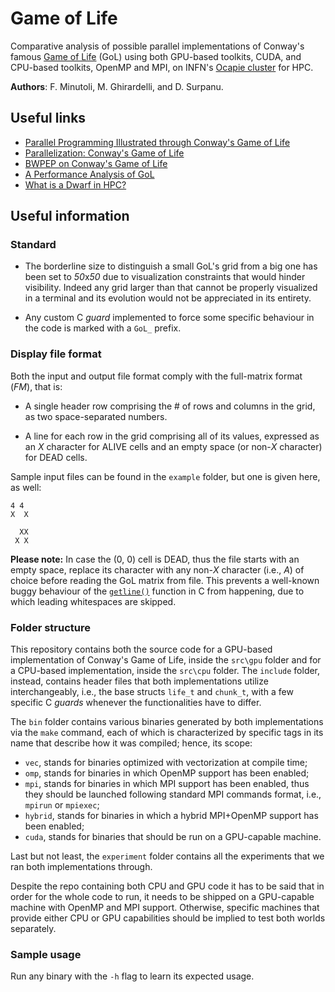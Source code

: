 # Game of Life

Comparative analysis of possible parallel implementations of Conway's famous [Game of Life](https://en.wikipedia.org/wiki/Conway%27s_Game_of_Life) (GoL) using both GPU-based toolkits, CUDA, and CPU-based toolkits, OpenMP and MPI, on INFN's [Ocapie cluster](https://web.ge.infn.it/calcolo/joomla/2-uncategorised/106-farm-hpc-ocapie) for HPC.

**Authors**: F. Minutoli, M. Ghirardelli, and D. Surpanu.

## Useful links

- [Parallel Programming Illustrated through Conway's Game of Life](https://tcpp.cs.gsu.edu/curriculum/?q=system/files/ch10.pdf)
- [Parallelization: Conway's Game of Life](http://www.shodor.org/media/content/petascale/materials/UPModules/GameOfLife/Life_Module_Document_pdf.pdf)
- [BWPEP on Conway's Game of Life](http://shodor.org/petascale/materials/UPModules/exercises/Game_of_Life/)
- [A Performance Analysis of GoL](https://arxiv.org/pdf/1209.4408.pdf)
- [What is a Dwarf in HPC?](https://www5.in.tum.de/lehre/vorlesungen/hpc/WS15/structured.pdf)

## Useful information

### Standard

- The borderline size to distinguish a small GoL's grid from a big one has been set to *50*x*50* due to visualization constraints that would hinder visibility. Indeed any grid larger than that cannot be properly visualized in a terminal and its evolution would not be appreciated in its entirety.

- Any custom C *guard* implemented to force some specific behaviour in the code is marked with a `GoL_` prefix.

### Display file format

Both the input and output file format comply with the full-matrix format (*FM*), that is:

- A single header row comprising the # of rows and columns in the grid, as two space-separated numbers.
  
- A line for each row in the grid comprising all of its values, expressed as an *X* character for ALIVE cells and an empty space (or non-*X* character) for DEAD cells.

Sample input files can be found in the `example` folder, but one is given here, as well:

```console
4 4
X  X
    
  XX
 X X
```

**Please note:** In case the (0, 0) cell is DEAD, thus the file starts with an empty space, replace its character with any non-*X* character (i.e., *A*) of choice before reading the GoL matrix from file. This prevents a well-known buggy behaviour of the [`getline()`](https://c-for-dummies.com/blog/?p=1112) function in C from happening, due to which leading whitespaces are skipped.

### Folder structure

This repository contains both the source code for a GPU-based implementation of Conway's Game of Life, inside the `src\gpu` folder and for a CPU-based implementation, inside the `src\cpu` folder. The `include` folder, instead, contains header files that both implementations utilize interchangeably, i.e., the base structs `life_t` and `chunk_t`, with a few specific C *guards* whenever the functionalities have to differ.

The `bin` folder contains various binaries generated by both implementations via the `make` command, each of which is characterized by specific tags in its name that describe how it was compiled; hence, its scope:

- `vec`, stands for binaries optimized with vectorization at compile time;
- `omp`, stands for binaries in which OpenMP support has been enabled;
- `mpi`, stands for binaries in which MPI support has been enabled, thus they should be launched following standard MPI commands format, i.e., `mpirun` or `mpiexec`;
- `hybrid`, stands for binaries in which a hybrid MPI+OpenMP support has been enabled;
- `cuda`, stands for binaries that should be run on a GPU-capable machine.

Last but not least, the `experiment` folder contains all the experiments that we ran both implementations through.

Despite the repo containing both CPU and GPU code it has to be said that in order for the whole code to run, it needs to be shipped on a GPU-capable machine with OpenMP and MPI support. Otherwise, specific machines that provide either CPU or GPU capabilities should be implied to test both worlds separately.

### Sample usage

Run any binary with the `-h` flag to learn its expected usage.
